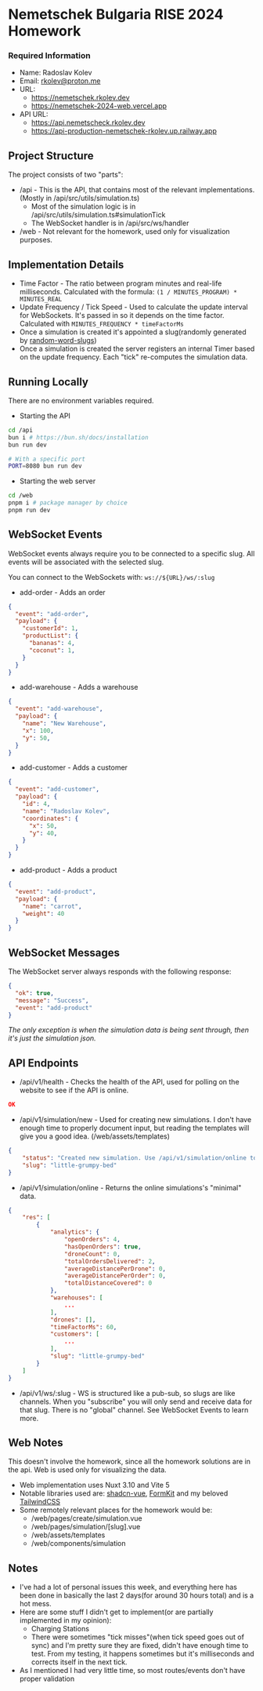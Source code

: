 # Nemetschek Bulgaria RISE 2024 Homework



### Required Information

* Name: Radoslav Kolev
* Email: rkolev@proton.me
* URL:
  * https://nemetschek.rkolev.dev
  * https://nemetschek-2024-web.vercel.app
* API URL:
  * https://api.nemetscheck.rkolev.dev
  * https://api-production-nemetschek-rkolev.up.railway.app

## Project Structure
The project consists of two "parts":
* /api - This is the API, that contains most of the relevant implementations. (Mostly in /api/src/utils/simulation.ts)
  * Most of the simulation logic is in /api/src/utils/simulation.ts#simulationTick
  * The WebSocket handler is in /api/src/ws/handler
* /web - Not relevant for the homework, used only for visualization purposes.

## Implementation Details
* Time Factor - The ratio between program minutes and real-life milliseconds. Calculated with the formula: `(1 / MINUTES_PROGRAM) * MINUTES_REAL`
* Update Frequency / Tick Speed - Used to calculate the update interval for WebSockets. It's passed in so it depends on the time factor. Calculated with `MINUTES_FREQUENCY * timeFactorMs`
* Once a simulation is created it's appointed a slug(randomly generated by [random-word-slugs](https://www.npmjs.com/package/random-word-slugs))
* Once a simulation is created the server registers an internal Timer based on the update frequency. Each "tick" re-computes the simulation data.

## Running Locally
There are no environment variables required.

* Starting the API
```bash
cd /api
bun i # https://bun.sh/docs/installation
bun run dev

# With a specific port
PORT=8080 bun run dev
```

* Starting the web server
```bash
cd /web
pnpm i # package manager by choice
pnpm run dev
```

## WebSocket Events
WebSocket events always require you to be connected to a specific slug. All events will be associated with the selected slug.

You can connect to the WebSockets with: `ws://${URL}/ws/:slug`

* add-order - Adds an order
```json
{
  "event": "add-order",
  "payload": {
    "customerId": 1,
    "productList": {
      "bananas": 4,
      "coconut": 1,
    }
  }
}
```

* add-warehouse - Adds a warehouse
```json
{
  "event": "add-warehouse",
  "payload": {
    "name": "New Warehouse",
    "x": 100,
    "y": 50,
  }
}
```

* add-customer - Adds a customer
```json
{
  "event": "add-customer",
  "payload": {
    "id": 4,
    "name": "Radoslav Kolev",
    "coordinates": {
      "x": 50,
      "y": 40,
    }
  }
}
```

* add-product - Adds a product
```json
{
  "event": "add-product",
  "payload": {
    "name": "carrot",
    "weight": 40
  }
}
```

## WebSocket Messages
The WebSocket server always responds with the following response:
```json
{
  "ok": true,
  "message": "Success",
  "event": "add-product"
}
```
_The only exception is when the simulation data is being sent through, then it's just the simulation json._

## API Endpoints
* /api/v1/health - Checks the health of the API, used for polling on the website to see if the API is online.
```json
OK
```

* /api/v1/simulation/new - Used for creating new simulations. I don't have enough time to properly document input, but reading the templates will give you a good idea. (/web/assets/templates)
```json
{
	"status": "Created new simulation. Use /api/v1/simulation/online to see all online simulations.",
	"slug": "little-grumpy-bed"
}
```

* /api/v1/simulation/online - Returns the online simulations's "minimal" data.
```json
{
	"res": [
		{
			"analytics": {
				"openOrders": 4,
				"hasOpenOrders": true,
				"droneCount": 0,
				"totalOrdersDelivered": 2,
				"averageDistancePerDrone": 0,
				"averageDistancePerOrder": 0,
				"totalDistanceCovered": 0
			},
			"warehouses": [
				...
			],
			"drones": [],
			"timeFactorMs": 60,
			"customers": [
				...
			],
			"slug": "little-grumpy-bed"
		}
	]
}
```

* /api/v1/ws/:slug - WS is structured like a pub-sub, so slugs are like channels. When you "subscribe" you will only send and receive data for that slug. There is no "global" channel. See WebSocket Events to learn more. 

## Web Notes
This doesn't involve the homework, since all the homework solutions are in the api. Web is used only for visualizing the data.

* Web implementation uses Nuxt 3.10 and Vite 5
* Notable libraries used are: [shadcn-vue](https://www.shadcn-vue.com), [FormKit](https://formkit.com) and my beloved [TailwindCSS](https://tailwindcss.com)
* Some remotely relevant places for the homework would be:
  * /web/pages/create/simulation.vue
  * /web/pages/simulation/[slug].vue
  * /web/assets/templates
  * /web/components/simulation

## Notes
* I've had a lot of personal issues this week, and everything here has been done in basically the last 2 days(for around 30 hours total) and is a hot mess.
* Here are some stuff I didn't get to implement(or are partially implemented in my opinion):
  * Charging Stations
  * There were sometimes "tick misses"(when tick speed goes out of sync) and I'm pretty sure they are fixed, didn't have enough time to test. From my testing, it happens sometimes but it's milliseconds and corrects itself in the next tick.
* As I mentioned I had very little time, so most routes/events don't have proper validation
